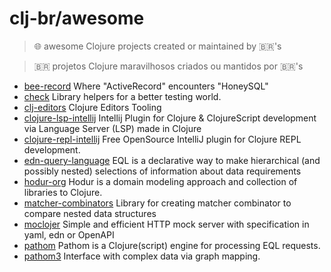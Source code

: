 # clj-br/awesome

> 🌐 awesome Clojure projects created or maintained by 🇧🇷's 


> 🇧🇷 projetos Clojure maravilhosos criados ou mantidos por 🇧🇷's 


- [bee-record](https://gitlab.com/mauricioszabo/bee-record) Where "ActiveRecord" encounters "HoneySQL"
- [check](https://gitlab.com/mauricioszabo/check) Library helpers for a better testing world.
- [clj-editors](https://gitlab.com/clj-editors) Clojure Editors Tooling
- [clojure-lsp-intellij](https://github.com/clojure-lsp/clojure-lsp-intellij) Intellij Plugin for Clojure & ClojureScript development via Language Server (LSP) made in Clojure
- [clojure-repl-intellij](https://github.com/afucher/clojure-repl-intellij) Free OpenSource IntelliJ plugin for Clojure REPL development.
- [edn-query-language](https://github.com/edn-query-language) EQL is a declarative way to make hierarchical (and possibly nested) selections of information about data requirements
- [hodur-org](https://github.com/hodur-org) Hodur is a domain modeling approach and collection of libraries to Clojure.
- [matcher-combinators](https://github.com/nubank/matcher-combinators) Library for creating matcher combinator to compare nested data structures 
- [moclojer](https://github.com/moclojer) Simple and efficient HTTP mock server with specification in yaml, edn or OpenAPI
- [pathom](https://github.com/wilkerlucio/pathom) Pathom is a Clojure(script) engine for processing EQL requests. 
- [pathom3](https://github.com/wilkerlucio/pathom3) Interface with complex data via graph mapping. 
